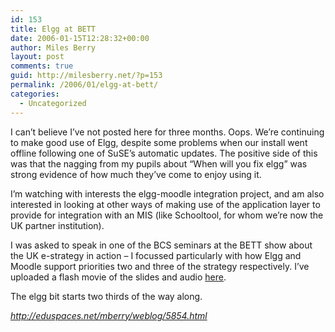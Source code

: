 ```yaml
---
id: 153
title: Elgg at BETT
date: 2006-01-15T12:28:32+00:00
author: Miles Berry
layout: post 
comments: true
guid: http://milesberry.net/?p=153
permalink: /2006/01/elgg-at-bett/
categories:
  - Uncategorized
---
```

I can&#8217;t believe I&#8217;ve not posted here for three months. Oops. We&#8217;re continuing to make good use of Elgg, despite some problems when our install went offline following one of SuSE&#8217;s automatic updates. The positive side of this was that the nagging from my pupils about &#8220;When will you fix elgg&#8221; was strong evidence of how much they&#8217;ve come to enjoy using it.<!--more-->

I&#8217;m watching with interests the elgg-moodle integration project, and am also interested in looking at other ways of making use of the application layer to provide for integration with an MIS (like Schooltool, for whom we&#8217;re now the UK partner institution).

I was asked to speak in one of the BCS seminars at the BETT show about the UK e-strategy in action &#8211; I focussed particularly with how Elgg and Moodle support priorities two and three of the strategy respectively. I&#8217;ve uploaded a flash movie of the slides and audio [here](http://stiveshaslemere.com/mgb/bett06mgb.html).
  
The elgg bit starts two thirds of the way along.

_<http://eduspaces.net/mberry/weblog/5854.html>_